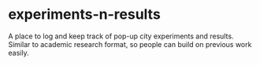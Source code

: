 # experiments-n-results
A place to log and keep track of pop-up city experiments and results. Similar to academic research format, so people can build on previous work easily.
